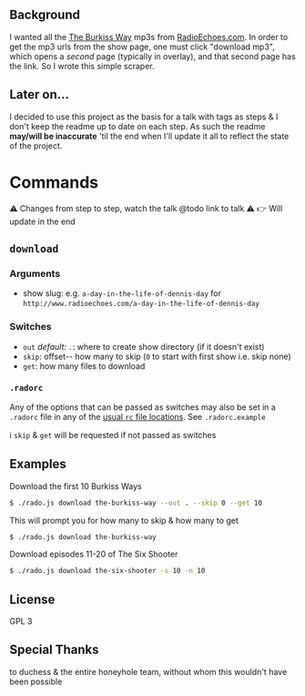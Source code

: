 ## Background
I wanted all the [The Burkiss Way](https://en.wikipedia.org/wiki/The_Burkiss_Way) mp3s from [RadioEchoes.com](http://radioechoes.com).  In order to get the mp3 urls from the show page, one must click "download mp3", which opens a *second* page (typically in overlay), and that second page has the link.  So I wrote this simple scraper.

## Later on...
I decided to use this project as the basis for a talk with tags as steps & I don't keep the readme up to date on each step. As such the readme **may/will be inaccurate** 'til the end when I'll update it all to reflect the state of the project.

# Commands
:warning: Changes from step to step, watch the talk @todo link to talk :warning:
:point_right: Will update in the end

## `download`

### Arguments
* show slug: e.g. `a-day-in-the-life-of-dennis-day` for `http://www.radioechoes.com/a-day-in-the-life-of-dennis-day`

### Switches
* `out` *default: `.`*: where to create show directory (if it doesn't exist)
* `skip`: offset-- how many to skip (`0` to start with first show i.e. skip none)
* `get`: how many files to download

### `.radorc`
Any of the options that can be passed as switches may also be set in a `.radorc`
file in any of the [usual `rc` file locations](https://github.com/dominictarr/rc#standards). 
See `.radorc.example`

:information_source: `skip` & `get` will be requested if not passed as switches

## Examples
Download the first 10 Burkiss Ways
```sh
$ ./rado.js download the-burkiss-way --out . --skip 0 --get 10
```
This will prompt you for how many to skip & how many to get
```sh
$ ./rado.js download the-burkiss-way
```
Download episodes 11-20 of The Six Shooter
```sh
$ ./rado.js download the-six-shooter -s 10 -n 10
```

## License
GPL 3

## Special Thanks
to duchess & the entire honeyhole team, without whom this wouldn't have been possible
